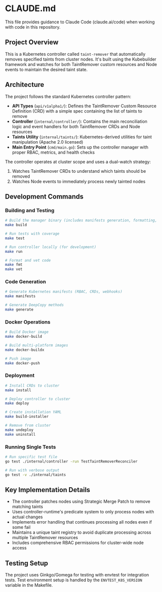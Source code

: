 # CLAUDE.md

This file provides guidance to Claude Code (claude.ai/code) when working with code in this repository.

## Project Overview

This is a Kubernetes controller called `taint-remover` that automatically removes specified taints from cluster nodes. It's built using the Kubebuilder framework and watches for both TaintRemover custom resources and Node events to maintain the desired taint state.

## Architecture

The project follows the standard Kubernetes controller pattern:

- **API Types** (`api/v1alpha1/`): Defines the TaintRemover Custom Resource Definition (CRD) with a simple spec containing the list of taints to remove
- **Controller** (`internal/controller/`): Contains the main reconciliation logic and event handlers for both TaintRemover CRDs and Node resources
- **Taints Utility** (`internal/taints/`): Kubernetes-derived utilities for taint manipulation (Apache 2.0 licensed)
- **Main Entry Point** (`cmd/main.go`): Sets up the controller manager with proper RBAC, metrics, and health checks

The controller operates at cluster scope and uses a dual-watch strategy:
1. Watches TaintRemover CRDs to understand which taints should be removed
2. Watches Node events to immediately process newly tainted nodes

## Development Commands

### Building and Testing
```bash
# Build the manager binary (includes manifests generation, formatting, and vetting)
make build

# Run tests with coverage
make test

# Run controller locally (for development)
make run

# Format and vet code
make fmt
make vet
```

### Code Generation
```bash
# Generate Kubernetes manifests (RBAC, CRDs, webhooks)
make manifests

# Generate DeepCopy methods
make generate
```

### Docker Operations
```bash
# Build Docker image
make docker-build

# Build multi-platform images
make docker-buildx

# Push image
make docker-push
```

### Deployment
```bash
# Install CRDs to cluster
make install

# Deploy controller to cluster
make deploy

# Create installation YAML
make build-installer

# Remove from cluster
make undeploy
make uninstall
```

### Running Single Tests
```bash
# Run specific test file
go test ./internal/controller -run TestTaintRemoverReconciler

# Run with verbose output
go test -v ./internal/taints
```

## Key Implementation Details

- The controller patches nodes using Strategic Merge Patch to remove matching taints
- Uses controller-runtime's predicate system to only process nodes with actual changes
- Implements error handling that continues processing all nodes even if some fail
- Maintains a unique taint registry to avoid duplicate processing across multiple TaintRemover resources
- Includes comprehensive RBAC permissions for cluster-wide node access

## Testing Setup

The project uses Ginkgo/Gomega for testing with envtest for integration tests. Test environment setup is handled by the `ENVTEST_K8S_VERSION` variable in the Makefile.